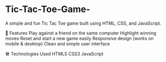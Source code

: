 # Tic-Tac-Toe-Game-
A simple and fun Tic Tac Toe game built using HTML, CSS, and JavaScript.  

🌟 Features
Play against a friend on the same computer
Highlight winning moves 
Reset and start a new game easily 
Responsive design (works on mobile &amp; desktop)
Clean and simple user interface

🛠️ Technologies
Used HTML5 CSS3 JavaScript
